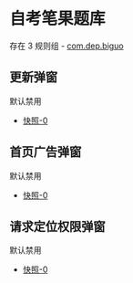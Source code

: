 # 自考笔果题库

存在 3 规则组 - [com.dep.biguo](/src/apps/com.dep.biguo.ts)

## 更新弹窗

默认禁用

- [快照-0](https://i.gkd.li/import/12708751)

## 首页广告弹窗

默认禁用

- [快照-0](https://i.gkd.li/import/12708756)

## 请求定位权限弹窗

默认禁用

- [快照-0](https://i.gkd.li/import/12708770)
